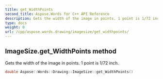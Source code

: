 ```yaml
---
title: get_WidthPoints
second_title: Aspose.Words for C++ API Reference
description: Gets the width of the image in points. 1 point is 1/72 inch. 
type: docs
weight: 0
url: /cpp/aspose.words.drawing/imagesize/get_widthpoints/
---
```

## ImageSize.get_WidthPoints method


Gets the width of the image in points. 1 point is 1/72 inch.

```cpp
double Aspose::Words::Drawing::ImageSize::get_WidthPoints()
```

